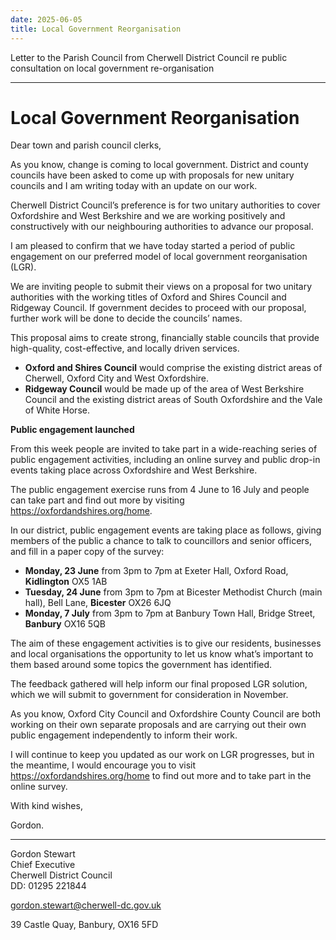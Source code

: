 ```yaml
---
date: 2025-06-05
title: Local Government Reorganisation
---
```

Letter to the Parish Council from Cherwell District Council re public consultation on local government re-organisation

---

# Local Government Reorganisation

Dear town and parish council clerks,

As you know, change is coming to local government. District and county councils have been asked to come up with proposals for new unitary councils and I am writing today with an update on our work.

Cherwell District Council’s preference is for two unitary authorities to cover Oxfordshire and West Berkshire and we are working positively and constructively with our neighbouring authorities to advance our proposal.

I am pleased to confirm that we have today started a period of public engagement on our preferred model of local government reorganisation (LGR).

We are inviting people to submit their views on a proposal for two unitary authorities with the working titles of Oxford and Shires Council and Ridgeway Council. If government decides to proceed with our proposal, further work will be done to decide the councils’ names.

This proposal aims to create strong, financially stable councils that provide high-quality, cost-effective, and locally driven services.

*  **Oxford and Shires Council** would comprise the existing district areas of Cherwell, Oxford City and West Oxfordshire.
* **Ridgeway Council** would be made up of the area of West Berkshire Council and the existing district areas of South Oxfordshire and the Vale of White Horse.

 

**Public engagement launched**

From this week people are invited to take part in a wide-reaching series of public engagement activities, including an online survey and public drop-in events taking place across Oxfordshire and West Berkshire.

The public engagement exercise runs from 4 June to 16 July and people can take part and find out more by visiting <https://oxfordandshires.org/home>.

In our district, public engagement events are taking place as follows, giving members of the public a chance to talk to councillors and senior officers, and fill in a paper copy of the survey:

 *    **Monday, 23 June** from 3pm to 7pm at Exeter Hall, Oxford Road, **Kidlington** OX5 1AB
 *    **Tuesday, 24 June** from 3pm to 7pm at Bicester Methodist Church (main hall), Bell Lane, **Bicester** OX26 6JQ
 *    **Monday, 7 July** from 3pm to 7pm at Banbury Town Hall, Bridge Street, **Banbury** OX16 5QB

 

The aim of these engagement activities is to give our residents, businesses and local organisations the opportunity to let us know what’s important to them based around some topics the government has identified.

The feedback gathered will help inform our final proposed LGR solution, which we will submit to government for consideration in November.

As you know, Oxford City Council and Oxfordshire County Council are both working on their own separate proposals and are carrying out their own public engagement independently to inform their work.

I will continue to keep you updated as our work on LGR progresses, but in the meantime, I would encourage you to visit https://oxfordandshires.org/home to find out more and to take part in the online survey.

With kind wishes,

Gordon.

 

----- 

Gordon Stewart  
Chief Executive  
Cherwell District Council  
DD: 01295 221844  

[gordon.stewart@cherwell-dc.gov.uk](mailto:gordon.stewart@cherwell-dc.gov.uk)

 

39 Castle Quay, Banbury, OX16 5FD

 